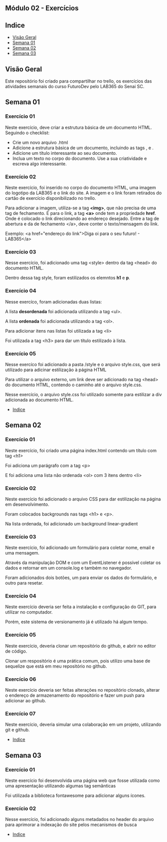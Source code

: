 ## Módulo 02 - Exercícios

## Indice
- [Visão Geral](#visão-geral)
- [Semana 01](#semana-01)
- [Semana 02](#semana-02)
- [Semana 03](#semana-03)

## Visão Geral
<p>Este repositório foi criado para compartilhar no trello, os exercícios das atividades semanais do curso FuturoDev pelo LAB365 do Senai SC.</p>

## Semana 01
<h3>Exercício 01</h3>
<p>Neste exercício,
 deve criar a estrutura básica de um documento HTML. Seguindo o checklist:</p>
 <ul>
 <li>Crie um novo arquivo .html</li>
 <li>Adicione a estrutura básica de um documento, incluindo as tags <html>, <head> e <body>.</li>
 <li>Adicione um título interessante ao seu documento.</li>
 <li>Inclua um texto no corpo do documento. Use a sua criatividade e escreva algo interessante.</li>
 </ul>

 <h3>Exercício 02</h3>
 <p>Neste exercício, foi inserido no corpo do documento HTML, uma imagem do logotipo da LAB365 e o link do site. A imagem e o link foram retirados do cartão de exercício disponibilizado no trello.</p>
 <p>Para adicionar a imagem, utiliza-se a tag <span style="font-weight: bolder;">&lt;img&gt;</span>, que não precisa de uma tag de fechamento. E para o link, a tag <span style="font-weight: bolder;">&lt;a&gt;</span> onde tem a propriedade <span style="font-weight:bolder;">href</span>. Onde é colocado o link direcionando ao endereço desejado. Entre a tag de abertura e da de fechamento &lt;/a&gt;, deve conter o texto/mensagem do link.</p>
 <p>Exemplo: &lt;a href="endereço do link"&gt;Diga oi para o seu futuro! - LAB365&lt;/a&gt;</p>

 <h3>Exercício 03</h3>
 <p>Nesse exercício, foi adicionado uma tag &lt;style&gt; dentro da tag &lt;head&gt; do documento HTML.</p>
 <p>Dentro dessa tag style, foram estilizados os elemntos <span style="font-weight: bolder;">h1</span> e <span style="font-weight: bolder;">p</span>.</p>

 <h3>Exercício 04</h3>
 <p>Nesse exercíco, foram adicionadas duas listas:</p>
 <p>A lista <span style="font-weight: bolder;">desordenada</span> foi adicionada utilizando a tag &lt;ul&gt;.</p>
 <p>A lista <span style="font-weight: bolder;">ordenada</span> foi adicionada utilizando a tag &lt;ol&gt;.</p>
 <p>Para adicionar itens nas listas foi utilizada a tag &lt;li&gt;</p>
 <p>Foi utilizada a tag &lt;h3&gt; para dar um título estilizado à lista.</p>

 <h3>Exercício 05</h3>
 <p>Nesse exercíco foi adicionado a pasta /style e o arquivo style.css, que será utilizado para adicinar estilização à página HTML</p>
 <p>Para utilizar o arquivo externo, um link deve ser adicionado na tag &lt;head&gt; do documento HTML, contendo o caminho até o arquivo style.css.</p>
 <p>Nesse exercício, o arquivo style.css foi utilizado somente para estilizar a div adicionada ao documento HTML.</p>

- [Indice](#indice)

## Semana 02
<h3>Exercício 01</h3>
<p>Neste exercício, foi criado uma página index.html contendo um título com tag &lt;h1&gt;</p>
<p>Foi adiciona um parágrafo com a tag &lt;p&gt;</p>
<p>E foi adiciona uma lista não ordenada &lt;ol&gt; com 3 itens dentro &lt;li&gt;</p>

<h3>Exercício 02</h3>
<p>Neste exercício foi adicionado o arquivo CSS para dar estilização na página em desenvolvimento.</p>
<p>Foram colocados backgrounds nas tags &lt;h1&gt; e &lt;p&gt;.</p>
<p>Na lista ordenada, foi adicionado um background linear-gradient</p>

<h3>Exercício 03</h3>
<p>Neste exercício, foi adicionado um formulário para coletar nome, email e uma mensagem.</p>
<p>Através da manipulação DOM e com um EventListener é possível coletar os dados e retornar em um console.log e também no navegador.</p>
<p>Foram adicionados dois botões, um para enviar os dados do formulário, e outro para resetar.</p>

<h3>Exercício 04</h3>
<p>Neste exercício deveria ser feita a instalação e configuração do GIT, para utilizar no computador.</p>
<p>Porém, este sistema de versionamento já é utilizado há algum tempo.</p>

<h3>Exercício 05</h3>
<p>Neste exercício, deveria clonar um repositório do github, e abrir no editor de código.</p>
<p>Clonar um respositório é uma prática comum, pois utilizo uma base de sequelize que está em meu repositório no github.</p>

<h3>Exercício 06</h3>
<p>Neste exercício deveria ser feitas alterações no repositório clonado, alterar o endereço de armazenamento do repositório e fazer um push para adicionar ao github.</p>

<h3>Exercício 07</h3>
<p>Neste exercício, deveria simular uma colaboração em um projeto, utilizando git e github.</p>

- [Indice](#indice)

## Semana 03
<h3>Exercício 01</h3>
<p>Neste exercício foi desenvolvida uma página web que fosse utilizada como uma apresentação utilizando algumas tag semânticas</p>
<p>Foi utilizada a biblioteca fontawesome para adicionar alguns ícones.</p>

<h3>Exercício 02</h3>
<p>Nesse exercício, foi adicionado alguns metadados no header do arquivo para aprimorar a indexação do site pelos mecanismos de busca</p>

- [Indice](#indice)